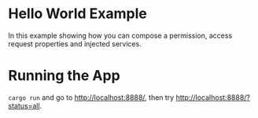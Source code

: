 # Hello World Example

In this example showing how you can compose a permission,
access request properties and injected services.

# Running the App
```cargo run``` and go to <http://localhost:8888/>, then try <http://localhost:8888/?status=all>.
